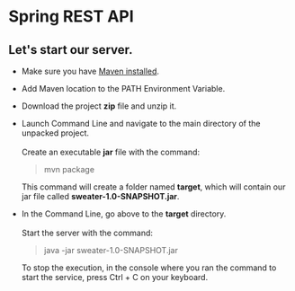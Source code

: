 # Spring REST API

## Let's start our server.

+ Make sure you have [Maven installed](https://maven.apache.org/download.cgi).


+ Add Maven location to the PATH Environment Variable.


+ Download the project **zip** file and unzip it.


+ Launch Command Line and navigate to the main directory
  of the unpacked project.<br/><br/>
  Create an executable **jar** file with the command:
  >mvn package

  This command will create a folder named **target**, 
  which will contain our jar file called **sweater-1.0-SNAPSHOT.jar**.
  
  
  
+ In the Command Line, go above to the **target** directory.<br/><br/>
  Start the server with the command:
  >java -jar sweater-1.0-SNAPSHOT.jar

  To stop the execution, in the console where you ran the command to start the service, 
  press Ctrl + C on your keyboard.